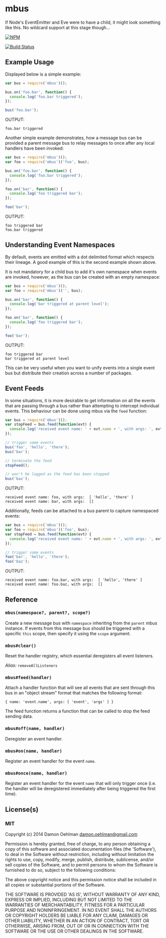 # mbus

If Node's EventEmitter and Eve were to have a child, it might look something like this.
No wildcard support at this stage though...


[![NPM](https://nodei.co/npm/mbus.png)](https://nodei.co/npm/mbus/)

[![Build Status](https://img.shields.io/travis/DamonOehlman/mbus.svg?branch=master)](https://travis-ci.org/DamonOehlman/mbus) 

## Example Usage

Displayed below is a simple example:

```js
var bus = require('mbus')();

bus.on('foo.bar', function() {
  console.log('foo.bar triggered');
});

bus('foo.bar');

```

OUTPUT:

```
foo.bar triggered
```

Another simple example demonstrates, how a message bus can be provided a
parent message bus to relay messages to once after any local handlers have
been invoked:

```js
var bus = require('mbus')();
var foo = require('mbus')('foo', bus);

bus.on('foo.bar', function() {
  console.log('foo.bar triggered');
});

foo.on('bar', function() {
  console.log('foo triggered bar');
});

foo('bar');

```

OUTPUT:

```
foo triggered bar
foo.bar triggered
```

## Understanding Event Namespaces

By default, events are emitted with a dot delimited format which respects
their lineage.  A good example of this is the second example shown above.

It is not mandatory for a child bus to add it's own namespace when events
are invoked, however, as the bus can be created with an empty namespace:

```js
var bus = require('mbus')();
var foo = require('mbus')('', bus);

bus.on('bar', function() {
  console.log('bar triggered at parent level');
});

foo.on('bar', function() {
  console.log('foo triggered bar');
});

foo('bar');

```

OUTPUT:

```
foo triggered bar
bar triggered at parent level
```

This can be very useful when you want to unify events into a single event
bus but distribute their creation across a number of packages.

## Event Feeds

In some situations, it is more desirable to get information on all the
events that are passing through a bus rather than attempting to intercept
individual events.  This behaviour can be done using mbus via the `feed`
function:

```js
var bus = require('mbus')();
var stopFeed = bus.feed(function(evt) {
  console.log('received event name: ' + evt.name + ', with args: ', evt.args);
});

// trigger some events
bus('foo', 'hello', 'there');
bus('bar');

// terminate the feed
stopFeed();

// won't be logged as the feed has been stopped
bus('baz');

```

OUTPUT:

```
received event name: foo, with args:  [ 'hello', 'there' ]
received event name: bar, with args:  []
```

Additionally, feeds can be attached to a bus parent to capture namespaced
events:

```js
var bus = require('mbus')();
var foo = require('mbus')('foo', bus);
var stopFeed = bus.feed(function(evt) {
  console.log('received event name: ' + evt.name + ', with args: ', evt.args);
});

// trigger some events
foo('bar', 'hello', 'there');
foo('baz');

```

OUTPUT:

```
received event name: foo.bar, with args:  [ 'hello', 'there' ]
received event name: foo.baz, with args:  []
```

## Reference

### `mbus(namespace?, parent?, scope?)`

Create a new message bus with `namespace` inheriting from the `parent`
mbus instance.  If events from this message bus should be triggered with
a specific `this` scope, then specify it using the `scope` argument.

### `mbus#clear()`

Reset the handler registry, which essential deregisters all event listeners.

_Alias:_ `removeAllListeners`

### `mbus#feed(handler)`

Attach a handler function that will see all events that are sent through
this bus in an "object stream" format that matches the following format:

```
{ name: 'event.name', args: [ 'event', 'args' ] }
```

The feed function returns a function that can be called to stop the feed
sending data.

### `mbus#off(name, handler)`

Deregister an event handler.

### `mbus#on(name, handler)`

Register an event handler for the event `name`.

### `mbus#once(name, handler)`

Register an event handler for the event `name` that will only
trigger once (i.e. the handler will be deregistered immediately after
being triggered the first time).

## License(s)

### MIT

Copyright (c) 2014 Damon Oehlman <damon.oehlman@gmail.com>

Permission is hereby granted, free of charge, to any person obtaining
a copy of this software and associated documentation files (the
'Software'), to deal in the Software without restriction, including
without limitation the rights to use, copy, modify, merge, publish,
distribute, sublicense, and/or sell copies of the Software, and to
permit persons to whom the Software is furnished to do so, subject to
the following conditions:

The above copyright notice and this permission notice shall be
included in all copies or substantial portions of the Software.

THE SOFTWARE IS PROVIDED 'AS IS', WITHOUT WARRANTY OF ANY KIND,
EXPRESS OR IMPLIED, INCLUDING BUT NOT LIMITED TO THE WARRANTIES OF
MERCHANTABILITY, FITNESS FOR A PARTICULAR PURPOSE AND NONINFRINGEMENT.
IN NO EVENT SHALL THE AUTHORS OR COPYRIGHT HOLDERS BE LIABLE FOR ANY
CLAIM, DAMAGES OR OTHER LIABILITY, WHETHER IN AN ACTION OF CONTRACT,
TORT OR OTHERWISE, ARISING FROM, OUT OF OR IN CONNECTION WITH THE
SOFTWARE OR THE USE OR OTHER DEALINGS IN THE SOFTWARE.
